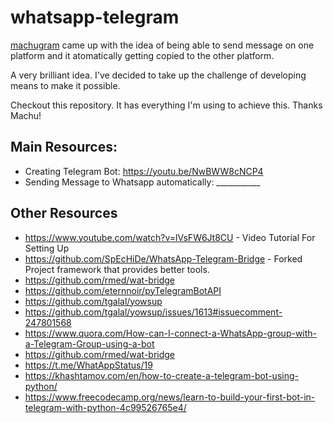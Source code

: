 # whatsapp-telegram
[machugram](https://www.github.com/machugram) came up with the idea of being able to send message on one platform and it atomatically getting copied to the other platform.

A very brilliant idea. I've decided to take up the challenge of developing means to make it possible. 

Checkout this repository. It has everything I'm using to achieve this. Thanks Machu!

## Main Resources:
- Creating Telegram Bot: https://youtu.be/NwBWW8cNCP4
- Sending Message to Whatsapp automatically: ___________

## Other Resources 
- https://www.youtube.com/watch?v=lVsFW6Jt8CU - Video Tutorial For Setting Up 
- https://github.com/SpEcHiDe/WhatsApp-Telegram-Bridge - Forked Project framework that provides better tools.
- https://github.com/rmed/wat-bridge
- https://github.com/eternnoir/pyTelegramBotAPI
- https://github.com/tgalal/yowsup
- https://github.com/tgalal/yowsup/issues/1613#issuecomment-247801568
- https://www.quora.com/How-can-I-connect-a-WhatsApp-group-with-a-Telegram-Group-using-a-bot
- https://github.com/rmed/wat-bridge
- https://t.me/WhatAppStatus/19
- https://khashtamov.com/en/how-to-create-a-telegram-bot-using-python/
- https://www.freecodecamp.org/news/learn-to-build-your-first-bot-in-telegram-with-python-4c99526765e4/
